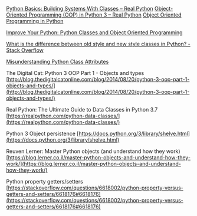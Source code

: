 [Python Basics: Building Systems With Classes – Real Python](https://realpython.com/courses/python-basics-class/)
[Object-Oriented Programming (OOP) in Python 3 – Real Python](https://realpython.com/python3-object-oriented-programming/)
[Object Oriented Programming in Python](https://stackabuse.com/object-oriented-programming-in-python/)


[Improve Your Python: Python Classes and Object Oriented Programming](https://jeffknupp.com/blog/2014/06/18/improve-your-python-python-classes-and-object-oriented-programming/)

[What is the difference between old style and new style classes in Python? - Stack Overflow](https://stackoverflow.com/questions/54867/what-is-the-difference-between-old-style-and-new-style-classes-in-python?rq=1)

[Misunderstanding Python Class Attributes](https://www.bruceeckel.com/2022/05/11/misunderstanding-python-class-attributes/)

The Digital Cat: Python 3 OOP Part 1 - Objects and types [http://blog.thedigitalcatonline.com/blog/2014/08/20/python-3-oop-part-1-objects-and-types/](http://blog.thedigitalcatonline.com/blog/2014/08/20/python-3-oop-part-1-objects-and-types/)  
  
Real Python: The Ultimate Guide to Data Classes in Python 3.7 [https://realpython.com/python-data-classes/](https://realpython.com/python-data-classes/)  
  
Python 3 Object persistence [https://docs.python.org/3/library/shelve.html](https://docs.python.org/3/library/shelve.html)  
  
Reuven Lerner: Master Python objects (and understand how they work) [https://blog.lerner.co.il/master-python-objects-and-understand-how-they-work/](https://blog.lerner.co.il/master-python-objects-and-understand-how-they-work/)  
  
Python property getters/setters [https://stackoverflow.com/questions/6618002/python-property-versus-getters-and-setters/6618176#6618176](https://stackoverflow.com/questions/6618002/python-property-versus-getters-and-setters/6618176#6618176)

```python

```